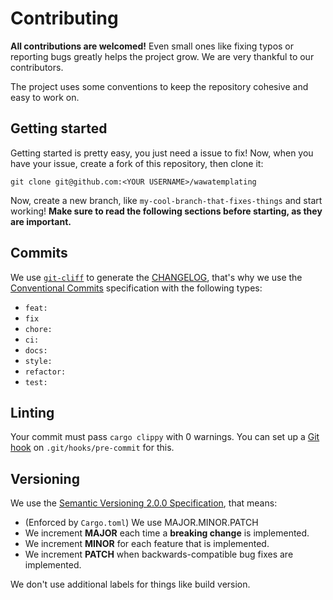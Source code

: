# Contributing

**All contributions are welcomed!** Even small ones like fixing typos or reporting bugs greatly helps the project grow. We are very thankful to our contributors.

The project uses some conventions to keep the repository cohesive and easy to work on.

## Getting started

Getting started is pretty easy, you just need a issue to fix! Now, when you have your issue, create a fork of this repository, then clone it:

```
git clone git@github.com:<YOUR USERNAME>/wawatemplating
```

Now, create a new branch, like `my-cool-branch-that-fixes-things` and start working! **Make sure to read the following sections before starting, as they are important.**

## Commits

We use [`git-cliff`](https://github.com/orhun/git-cliff) to generate the [CHANGELOG](https://github.com/blyxyas/wawatemplating/CHANGELOG/blob/main/CHANGELOG.md), that's why we use the [Conventional Commits](https://www.conventionalcommits.org/en/v1.0.0/) specification with the following types:

* `feat:`
* `fix`
* `chore:`
* `ci:`
* `docs:`
* `style:`
* `refactor:`
* `test:`

## Linting

Your commit must pass `cargo clippy` with 0 warnings. You can set up a [Git hook](https://git-scm.com/book/en/v2/Customizing-Git-Git-Hooks) on `.git/hooks/pre-commit` for this.

## Versioning

We use the [Semantic Versioning 2.0.0 Specification](https://semver.org/), that means:

* (Enforced by `Cargo.toml`) We use MAJOR.MINOR.PATCH
* We increment **MAJOR** each time a **breaking change** is implemented.
* We increment **MINOR** for each feature that is implemented.
* We increment **PATCH** when backwards-compatible bug fixes are implemented.

We don't use additional labels for things like build version.
